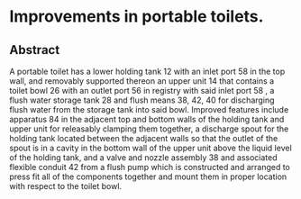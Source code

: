 # Improvements in portable toilets.

## Abstract
A portable toilet has a lower holding tank 12 with an inlet port 58 in the top wall, and removably supported thereon an upper unit 14 that contains a toilet bowl 26 with an outlet port 56 in registry with said inlet port 58 , a flush water storage tank 28 and flush means 38, 42, 40 for discharging flush water from the storage tank into said bowl. Improved features include apparatus 84 in the adjacent top and bottom walls of the holding tank and upper unit for releasably clamping them together, a discharge spout for the holding tank located between the adjacent walls so that the outlet of the spout is in a cavity in the bottom wall of the upper unit above the liquid level of the holding tank, and a valve and nozzle assembly 38 and associated flexible conduit 42 from a flush pump which is constructed and arranged to press fit all of the components together and mount them in proper location with respect to the toilet bowl.